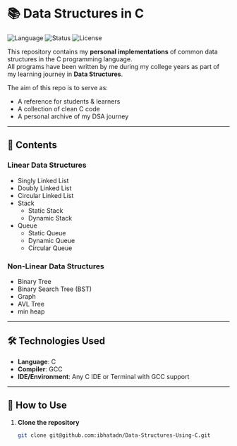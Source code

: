 # 📚 Data Structures in C

![Language](https://img.shields.io/badge/Language-C-blue.svg)
![Status](https://img.shields.io/badge/Status-Completed-success.svg)
![License](https://img.shields.io/badge/License-MIT-green.svg)

This repository contains my **personal implementations** of common data structures in the C programming language.  
All programs have been written by me during my college years as part of my learning journey in **Data Structures**.

The aim of this repo is to serve as:
- A reference for students & learners
- A collection of clean C code
- A personal archive of my DSA journey

---

## 📂 Contents

### Linear Data Structures
- Singly Linked List
- Doubly Linked List
- Circular Linked List
- Stack
  - Static Stack
  - Dynamic Stack
- Queue
  - Static Queue
  - Dynamic Queue
  - Circular Queue

### Non-Linear Data Structures
- Binary Tree
- Binary Search Tree (BST)
- Graph
- AVL Tree
- min heap

---

## 🛠️ Technologies Used
- **Language**: C
- **Compiler**: GCC
- **IDE/Environment**: Any C IDE or Terminal with GCC support

---

## 🚀 How to Use

1. **Clone the repository**
   ```bash
   git clone git@github.com:ibhatadn/Data-Structures-Using-C.git
